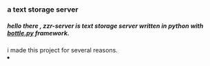 <h3> a text storage server </h3>
<h5> hello there , zzr-server is text storage server written in python with <a href='https://pypi.org/project/bottle/>'>bottle.py</a> framework. </h5>
i made this project for several reasons.

<li>
</li>

